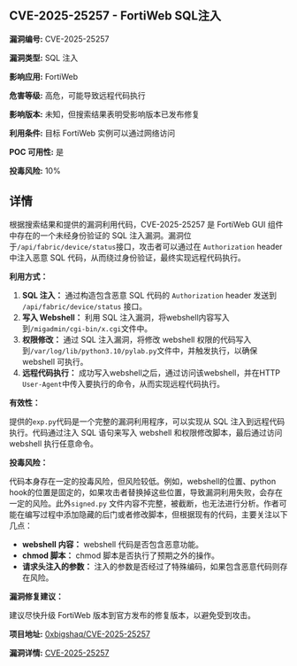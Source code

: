 ## CVE-2025-25257 - FortiWeb SQL注入

**漏洞编号:** CVE-2025-25257

**漏洞类型:** SQL 注入

**影响应用:** FortiWeb

**危害等级:** 高危，可能导致远程代码执行

**影响版本:** 未知，但搜索结果表明受影响版本已发布修复

**利用条件:** 目标 FortiWeb 实例可以通过网络访问

**POC 可用性:** 是

**投毒风险:** 10%

## 详情

根据搜索结果和提供的漏洞利用代码，CVE-2025-25257 是 FortiWeb GUI 组件中存在的一个未经身份验证的 SQL 注入漏洞。漏洞位于`/api/fabric/device/status`接口，攻击者可以通过在 `Authorization`  header 中注入恶意 SQL 代码，从而绕过身份验证，最终实现远程代码执行。

**利用方式：**

1.  **SQL 注入：** 通过构造包含恶意 SQL 代码的 `Authorization` header 发送到 `/api/fabric/device/status` 接口。
2.  **写入 Webshell：**  利用 SQL 注入漏洞，将webshell内容写入到`/migadmin/cgi-bin/x.cgi`文件中。
3.  **权限修改：**  通过 SQL 注入漏洞，将修改 webshell 权限的代码写入到`/var/log/lib/python3.10/pylab.py`文件中，并触发执行，以确保 webshell 可执行。
4.  **远程代码执行：** 成功写入webshell之后，通过访问该webshell，并在HTTP `User-Agent`中传入要执行的命令，从而实现远程代码执行。

**有效性：**

提供的`exp.py`代码是一个完整的漏洞利用程序，可以实现从 SQL 注入到远程代码执行。代码通过注入 SQL 语句来写入 webshell 和权限修改脚本，最后通过访问 webshell 执行任意命令。

**投毒风险：**

代码本身存在一定的投毒风险，但风险较低。例如，webshell的位置、python hook的位置是固定的，如果攻击者替换掉这些位置，导致漏洞利用失败，会存在一定的风险。此外`signed.py` 文件内容不完整，被截断，也无法进行分析。作者可能在编写过程中添加隐藏的后门或者修改脚本，但根据现有的代码，主要关注以下几点：

*   **webshell 内容：** webshell 代码是否包含恶意功能。
*   **chmod 脚本：**  chmod 脚本是否执行了预期之外的操作。
*   **请求头注入的参数：**  注入的参数是否经过了特殊编码，如果包含恶意代码则存在风险。

**漏洞修复建议：**

建议尽快升级 FortiWeb 版本到官方发布的修复版本，以避免受到攻击。

**项目地址:** [0xbigshaq/CVE-2025-25257](https://github.com/0xbigshaq/CVE-2025-25257)

**漏洞详情:** [CVE-2025-25257](https://nvd.nist.gov/vuln/detail/CVE-2025-25257)